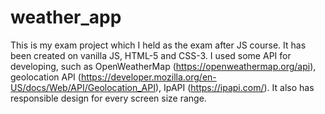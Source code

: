 # weather_app
This is my exam project which I held as the exam after JS course.
It has been created on vanilla JS, HTML-5 and CSS-3. I used some API for developing, such as OpenWeatherMap (https://openweathermap.org/api), geolocation API (https://developer.mozilla.org/en-US/docs/Web/API/Geolocation_API), IpAPI (https://ipapi.com/).
It also has responsible design for every screen size range.
